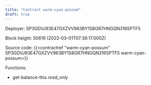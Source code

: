 ```yaml
---
title: "Contract warm-cyan-possum"
draft: true
---
```

Deployer: SP3GDVJ93E47GXZVV963BY1S8GR7HNGQN316SPTF5


 



Block height: 50619 (2022-03-01T07:36:17.000Z)

Source code: {{<contractref "warm-cyan-possum" SP3GDVJ93E47GXZVV963BY1S8GR7HNGQN316SPTF5 warm-cyan-possum>}}

Functions:

* get-balance-this _read_only_
